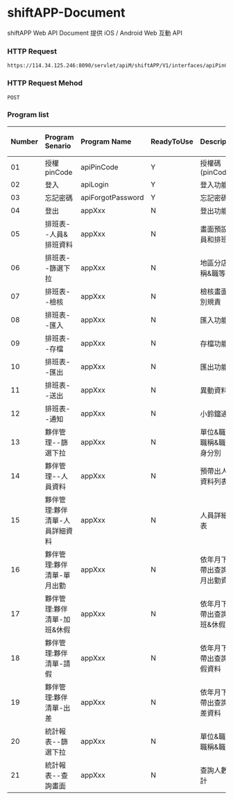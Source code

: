 # shiftAPP-Document
shiftAPP Web API Document
提供 iOS / Android Web 互動 API

### HTTP Request
```
https://114.34.125.246:8090/servlet/apiM/shiftAPP/V1/interfaces/apiPinCode
```

### HTTP Request Mehod
```
POST
```

### Program list
| Number | Program Senario | Program Name | ReadyToUse | Description | Author | Last Modify Date |
|:----------|:----------|:----------|:----------|:----------|:----------|:----------|
| 01 | 授權pinCode | apiPinCode | Y | 授權碼(pinCode) | AndyHou | 20221107 |
| 02 | 登入 | apiLogin | Y | 登入功能 | AndyHou | 20221107 |
| 03 | 忘記密碼 | apiForgotPassword | Y | 忘記密碼 | AndyHou | 20221114 |
| 04 | 登出 | appXxx | N | 登出功能 | AndyHou | 2022xxxx |
| 05 | 排班表--人員&排班資料 | appXxx | N | 畫面預設人員和排班 | UserName | 2022xxxx |
| 06 | 排班表--篩選下拉 | appXxx | N | 地區分店&職稱&職等 | UserName | 2022xxxx |
| 07 | 排班表--檢核 | appXxx | N | 檢核畫面班別規責 | UserName | 2022xxxx |
| 08 | 排班表--匯入 | appXxx | N | 匯入功能 | UserName | 2022xxxx |
| 09 | 排班表--存檔 | appXxx | N | 存檔功能 | UserName | 2022xxxx |
| 10 | 排班表--匯出 | appXxx | N | 匯出功能 | UserName | 2022xxxx |
| 11 | 排班表--送出 | appXxx | N | 異動資料庫 | UserName | 2022xxxx |
| 12 | 排班表--通知 | appXxx | N | 小鈴鐺通知 | UserName | 2022xxxx |
| 13 | 夥伴管理--篩選下拉 | appXxx | N | 單位&職等&職稱&職位&身分別 | UserName | 2022xxxx |
| 14 | 夥伴管理--人員資料 | appXxx | N | 預帶出人員資料列表 | UserName | 2022xxxx | 
| 15 | 夥伴管理:夥伴清單-人員詳細資料 | appXxx | N | 人員詳細列表 | UserName | 2022xxxx |
| 16 | 夥伴管理:夥伴清單-單月出勤 | appXxx | N | 依年月下拉帶出查詢單月出勤資料 | UserName | 2022xxxx |
| 17 | 夥伴管理:夥伴清單-加班&休假 | appXxx | N | 依年月下拉帶出查詢加班&休假資料 | UserName | 2022xxxx |
| 18 | 夥伴管理:夥伴清單-請假 | appXxx | N | 依年月下拉帶出查詢請假資料 | UserName | 2022xxxx |
| 19 | 夥伴管理:夥伴清單-出差 | appXxx | N | 依年月下拉帶出查詢出差資料 | UserName | 2022xxxx |
| 20 | 統計報表--篩選下拉 | appXxx | N | 單位&職等&職稱&職位 | UserName | 2022xxxx |
| 21 | 統計報表--查詢畫面 | appXxx | N | 查詢人數統計 | UserName | 2022xxxx |
